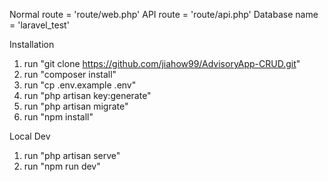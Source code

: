 Normal route = 'route/web.php'
API route = 'route/api.php'
Database name = 'laravel_test'

Installation
1. run "git clone https://github.com/jiahow99/AdvisoryApp-CRUD.git"
2. run "composer install"
3. run "cp .env.example .env"
4. run "php artisan key:generate"
5. run "php artisan migrate"
6. run "npm install"

Local Dev
1. run "php artisan serve"
2. run "npm run dev"
